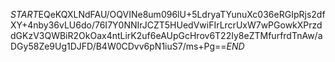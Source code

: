 $START$EQeKQXLNdFAU/OQVINe8um096lU+5LdryaTYunuXc036eRGIpRjs2dfXY+4nby36vLU6do/76I7Y0NNIrJCZT5HUedVwiFIrLrcrUxW7wPGowkXPrzddGKzV3QWBiR2OkOax4ntLirK2uf6eAUpGcHrov6T22Iy8eZTMfurfrdTnAw/aDGy58Ze9Ug1DJFD/B4W0CDvv6pN1iuS7/ms+Pg==$END$